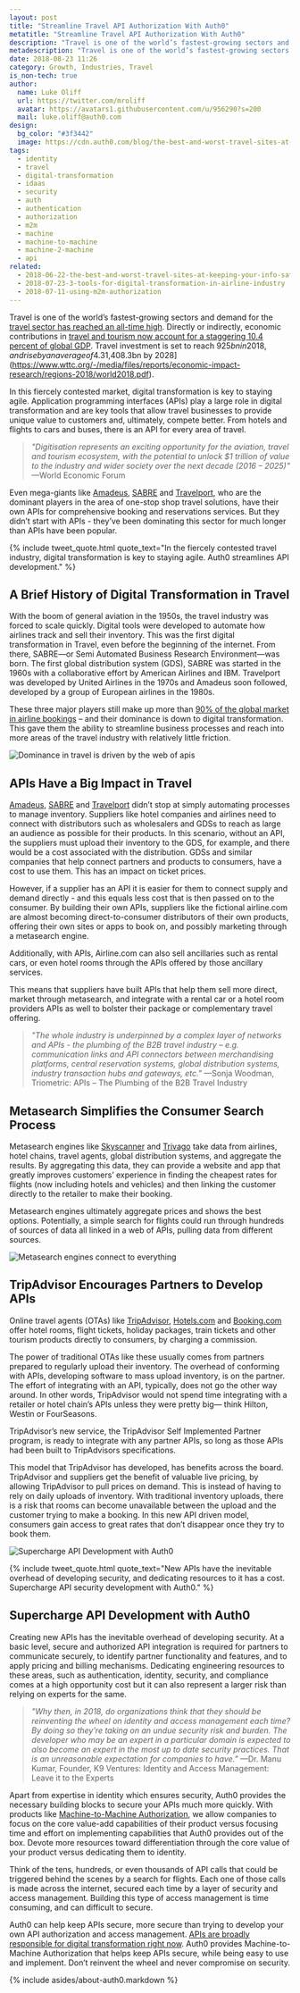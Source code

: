 ```yaml
---
layout: post
title: "Streamline Travel API Authorization With Auth0"
metatitle: "Streamline Travel API Authorization With Auth0"
description: "Travel is one of the world’s fastest-growing sectors and demand for the travel sector has reached an all-time high. Supercharge API Authorization With Auth0 and streamline API development"
metadescription: "Travel is one of the world’s fastest-growing sectors and demand for the travel sector has reached an all-time high. Supercharge API Authorization With Auth0 and streamline API development"
date: 2018-08-23 11:26
category: Growth, Industries, Travel
is_non-tech: true
author:
  name: Luke Oliff
  url: https://twitter.com/mroliff
  avatar: https://avatars1.githubusercontent.com/u/956290?s=200
  mail: luke.oliff@auth0.com
design:
  bg_color: "#3f3442"
  image: https://cdn.auth0.com/blog/the-best-and-worst-travel-sites-at-keeping-your-info-safe/logo.png
tags: 
  - identity
  - travel
  - digital-transformation
  - idaas
  - security
  - auth
  - authentication
  - authorization
  - m2m
  - machine
  - machine-to-machine
  - machine-2-machine
  - api
related:
  - 2018-06-22-the-best-and-worst-travel-sites-at-keeping-your-info-safe
  - 2018-07-23-3-tools-for-digital-transformation-in-airline-industry
  - 2018-07-11-using-m2m-authorization
---
```


Travel is one of the world’s fastest-growing sectors and demand for the [travel sector has reached an all-time high](https://www2.deloitte.com/content/dam/Deloitte/us/Documents/consumer-business/us-cb-2018-travel-hospitality-industry-outlook.pdf). Directly or indirectly, economic contributions in [travel and tourism now account for a staggering 10.4 percent of global GDP](https://www.wttc.org/-/media/files/reports/economic-impact-research/regions-2018/world2018.pdf). Travel investment is set to reach $925bn in 2018, and rise by an average of 4.3% over the next ten years to [$1,408.3bn by 2028](https://www.wttc.org/-/media/files/reports/economic-impact-research/regions-2018/world2018.pdf).

In this fiercely contested market, digital transformation is key to staying agile. Application programming interfaces (APIs) play a large role in digital transformation and are key tools that allow travel businesses to provide unique value to customers and, ultimately, compete better. From hotels and flights to cars and buses, there is an API for every area of travel.

> _"Digitisation represents an exciting opportunity for the aviation, travel and tourism ecosystem, with the potential to unlock $1 trillion of value to the industry and wider society over the next decade (2016 – 2025)"_ —World Economic Forum

Even mega-giants like [Amadeus](https://amadeus.com), [SABRE](https://www.sabretravelnetwork.com) and [Travelport](https://www.travelport.com), who are the dominant players in the area of one-stop shop travel solutions, have their own APIs for comprehensive booking and reservations services. But they didn’t start with APIs - they’ve been dominating this sector for much longer than APIs have been popular.

{% include tweet_quote.html quote_text="In the fiercely contested travel industry, digital transformation is key to staying agile. Auth0 streamlines API development." %}

## A Brief History of Digital Transformation in Travel

With the boom of general aviation in the 1950s, the travel industry was forced to scale quickly. Digital tools were developed to automate how airlines track and sell their inventory. This was the first digital transformation in Travel, even before the beginning of the internet. From there, SABRE—or Semi Automated Business Research Environment—was born. The first global distribution system (GDS), SABRE was started in the 1960s with a collaborative effort by American Airlines and IBM. Travelport was developed by United Airlines in the 1970s and Amadeus soon followed, developed by a group of European airlines in the 1980s.

These three major players still make up more than [90% of the global market in airline bookings](http://www.businesstravel-iq.com/article/2018/08/08/gds-market-share-second-quarter-2018) – and their dominance is down to digital transformation. This gave them the ability to streamline business processes and reach into more areas of the travel industry with relatively little friction.

![Dominance in travel is driven by the web of apis](https://cdn.auth0.com/blog/streamline-travel-api-authorization-with-auth0/the-web-of-apis-behind-travels-apps.png)

## APIs Have a Big Impact in Travel

[Amadeus](https://amadeus.com), [SABRE](https://www.sabretravelnetwork.com) and [Travelport](https://www.travelport.com) didn’t stop at simply automating processes to manage inventory. Suppliers like hotel companies and airlines need to connect with distributors such as wholesalers and GDSs to reach as large an audience as possible for their products. In this scenario, without an API, the suppliers must upload their inventory to the GDS, for example, and there would be a cost associated with the distribution. GDSs and similar companies that help connect partners and products to consumers, have a cost to use them. This has an impact on ticket prices.

However, if a supplier has an API it is easier for them to connect supply and demand directly - and this equals less cost that is then passed on to the consumer. By building their own APIs, suppliers like the fictional airline.com are almost becoming direct-to-consumer distributors of their own products, offering their own sites or apps to book on, and possibly marketing through a metasearch engine. 

Additionally, with APIs, Airline.com can also sell ancillaries such as rental cars, or even hotel rooms through the APIs offered by those ancillary services. 

This means that suppliers have built APIs that help them sell more direct, market through metasearch, and integrate with a rental car or a hotel room providers APIs as well to bolster their package or complementary travel offering.

> _"The whole industry is underpinned by a complex layer of networks and APIs - the plumbing of the B2B travel industry – e.g. communication links and API connectors between merchandising platforms, central reservation systems, global distribution systems, industry transaction hubs and gateways, etc."_ —Sonja Woodman, Triometric: APIs – The Plumbing of the B2B Travel Industry

## Metasearch Simplifies the Consumer Search Process

Metasearch engines like [Skyscanner](https://www.skyscanner.net/) and [Trivago](https://www.trivago.co.uk/) take data from airlines, hotel chains, travel agents, global distribution systems, and aggregate the results. By aggregating this data, they can provide a website and app that greatly improves customers’ experience in finding the cheapest rates for flights (now including hotels and vehicles) and then linking the customer directly to the retailer to make their booking.

Metasearch engines ultimately aggregate prices and shows the best options. Potentially, a simple search for flights could run through hundreds of sources of data all linked in a web of APIs, pulling data from different sources.

![Metasearch engines connect to everything](https://cdn.auth0.com/blog/streamline-travel-api-authorization-with-auth0/meta-search-connects-to-everything.png)

## TripAdvisor Encourages Partners to Develop APIs

Online travel agents (OTAs) like [TripAdvisor](https://www.tripadvisor.com), [Hotels.com](https://www.hotels.com) and [Booking.com](https://www.booking.com/) offer hotel rooms, flight tickets, holiday packages, train tickets and other tourism products directly to consumers, by charging a commission. 

The power of traditional OTAs like these usually comes from partners prepared to regularly upload their inventory. The overhead of conforming with APIs, developing software to mass upload inventory, is on the partner. The effort of integrating with an API, typically, does not go the other way around. In other words, TripAdvisor would not spend time integrating with a retailer or hotel chain’s APIs unless they were pretty big— think Hilton, Westin or FourSeasons.

TripAdvisor’s new service, the TripAdvisor Self Implemented Partner program, is ready to integrate with any partner APIs, so long as those APIs had been built to TripAdvisors specifications.

This model that TripAdvisor has developed, has benefits across the board. TripAdvisor and suppliers get the benefit of valuable live pricing, by allowing TripAdvisor to pull prices on demand. This is instead of having to rely on daily uploads of inventory. With traditional inventory uploads, there is a risk that rooms can become unavailable between the upload and the customer trying to make a booking. In this new API driven model, consumers gain access to great rates that don’t disappear once they try to book them.

![Supercharge API Development with Auth0](https://cdn.auth0.com/blog/streamline-travel-api-authorization-with-auth0/supercharge-api-development-with-auth0.png)

{% include tweet_quote.html quote_text="New APIs have the inevitable overhead of developing security, and dedicating resources to it has a cost. Supercharge API security development with Auth0." %}

## Supercharge API Development with Auth0

Creating new APIs has the inevitable overhead of developing security. At a basic level, secure and authorized API integration is required for partners to communicate securely, to identify partner functionality and features, and to apply pricing and billing mechanisms. Dedicating engineering resources to these areas, such as authentication, identity, security, and compliance comes at a high opportunity cost but it can also represent a larger risk than relying on experts for the same.

> _"Why then, in 2018, do organizations think that they should be reinventing the wheel on identity and access management each time? By doing so they’re taking on an undue security risk and burden. The developer who may be an expert in a particular domain is expected to also become an expert in the most up to date security practices. That is an unreasonable expectation for companies to have."_ —Dr. Manu Kumar, Founder, K9 Ventures: Identity and Access Management: Leave it to the Experts

Apart from expertise in identity which ensures security, Auth0 provides the necessary building blocks to secure your APIs much more quickly. With products like [Machine-to-Machine Authorization](https://auth0.com/blog/using-m2m-authorization/), we allow companies to focus on the core value-add capabilities of their product versus focusing time and effort on implementing capabilities that Auth0 provides out of the box. Devote more resources toward differentiation through the core value of your product versus dedicating them to identity.

Think of the tens, hundreds, or even thousands of API calls that could be triggered behind the scenes by a search for flights. Each one of those calls is made across the internet, secured each time by a layer of security and access management. Building this type of access management is time consuming, and can difficult to secure.

Auth0 can help keep APIs secure, more secure than trying to develop your own API authorization and access management. [APIs are broadly responsible for digital transformation right now](https://deloitte.wsj.com/cio/2016/06/27/apis-help-drive-digital-transformation/). Auth0 provides Machine-to-Machine Authorization that helps keep APIs secure, while being easy to use and implement. Don’t reinvent the wheel and never compromise on security.

{% include asides/about-auth0.markdown %}

